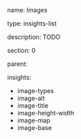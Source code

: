 name: Images

type: insights-list

description: TODO

section: 0

parent: 

insights:
  - image-types
  - image-alt
  - image-title
  - image-height-width
  - image-map
  - image-base